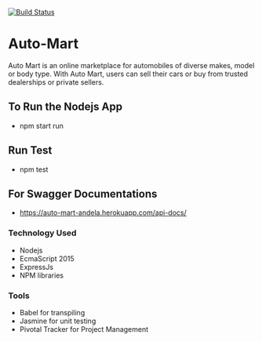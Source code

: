 [![Build Status](https://travis-ci.org/oxenprogrammer/Auto-Mart.svg?branch=develop)](https://travis-ci.org/oxenprogrammer/Auto-Mart)
# Auto-Mart
Auto Mart is an online marketplace for automobiles of diverse makes, model or body type. With Auto Mart, users can sell their cars or buy from trusted dealerships or private sellers.

## To Run the Nodejs App
- npm start run

## Run Test
- npm test

## For Swagger Documentations
- https://auto-mart-andela.herokuapp.com/api-docs/

### Technology Used
- Nodejs
- EcmaScript 2015
- ExpressJs
- NPM libraries

### Tools
- Babel for transpiling
- Jasmine for unit testing
- Pivotal Tracker for Project Management

